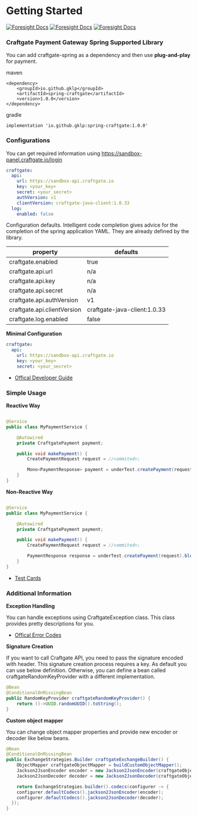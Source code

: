 # Getting Started

[![Foresight Docs](https://api-public.service.runforesight.com/api/v1/badge/success?repoId=ac4b46b0-7c39-42e1-9b4e-5308490f475c)](https://docs.runforesight.com/)
[![Foresight Docs](https://api-public.service.runforesight.com/api/v1/badge/test?repoId=ac4b46b0-7c39-42e1-9b4e-5308490f475c)](https://docs.runforesight.com/)
[![Foresight Docs](https://api-public.service.runforesight.com/api/v1/badge/utilization?repoId=ac4b46b0-7c39-42e1-9b4e-5308490f475c)](https://docs.runforesight.com/)

### Craftgate Payment Gateway Spring Supported Library

You can add craftgate-spring as a dependency and then use **plug-and-play** for payment.

maven

```
<dependency>
    <groupId>io.github.gklp</groupId>
    <artifactId>spring-craftgate</artifactId>
    <version>1.0.0</version>
</dependency>
```

gradle

```
implementation 'io.github.gklp:spring-craftgate:1.0.0'
```

### Configurations

You can get required information using https://sandbox-panel.craftgate.io/login

```yaml
craftgate:
  api:
    url: https://sandbox-api.craftgate.io
    key: <your_key>
    secret: <your_secret>
    authVersion: v1
    clientVersion: craftgate-java-client:1.0.33
  log:
    enabled: false
```

Configuration defaults. Intelligent code completion gives advice for the completion of the spring application YAML. They
are already defined by the library.

| property                    | defaults                     |
|-----------------------------|------------------------------|
| craftgate.enabled           | true                         |
| craftgate.api.url           | n/a                          |
| craftgate.api.key           | n/a                          |
| craftgate.api.secret        | n/a                          |
| craftgate.api.authVersion   | v1                           |
| craftgate.api.clientVersion | craftgate-java-client:1.0.33 |
| craftgate.log.enabled       | false                        |

**Minimal Configuration**

```yaml
craftgate:
  api:
    url: https://sandbox-api.craftgate.io
    key: <your_key>
    secret: <your_secret>
```

* [Offical Developer Guide](https://developer.craftgate.io/)

### Simple Usage

**Reactive Way**

```java

@Service
public class MyPaymentService {

    @Autowired
    private CraftgatePayment payment;

    public void makePayment() {
        CreatePaymentRequest request = //<ommited>;

        Mono<PaymentResponse> payment = underTest.createPayment(request);
    }
}
```

**Non-Reactive Way**

```java

@Service
public class MyPaymentService {

    @Autowired
    private CraftgatePayment payment;

    public void makePayment() {
        CreatePaymentRequest request = //<ommited>;

        PaymentResponse response = underTest.createPayment(request).block();
    }
}
```

* [Test Cards](https://developer.craftgate.io/test-kartlari/)

### Additional Information

**Exception Handling**

You can handle exceptions using CraftgateException class. This class provides pretty descriptions for you.

* [Offical Error Codes](https://developer.craftgate.io/hata-gruplari)

**Signature Creation**

If you want to call Craftgate API, you need to pass the signature encoded with header. This signature creation process
requires a key. As default you can use below definition.
Otherwise, you can define a bean called craftgateRandomKeyProvider with a different implementation.

```java
@Bean
@ConditionalOnMissingBean
public RandomKeyProvider craftgateRandomKeyProvider() {
    return ()->UUID.randomUUID().toString();
}
```

**Custom object mapper**

You can change object mapper properties and provide new encoder or decoder like below beans.

```java
@Bean
@ConditionalOnMissingBean
public ExchangeStrategies.Builder craftgateExchangeBuilder() {
    ObjectMapper craftgateObjectMapper = buildCustomObjectMapper();
    Jackson2JsonEncoder encoder = new Jackson2JsonEncoder(craftgateObjectMapper, MediaType.APPLICATION_JSON);
    Jackson2JsonDecoder decoder = new Jackson2JsonDecoder(craftgateObjectMapper, MediaType.APPLICATION_JSON);

    return ExchangeStrategies.builder().codecs(configurer -> {
    configurer.defaultCodecs().jackson2JsonEncoder(encoder);
    configurer.defaultCodecs().jackson2JsonDecoder(decoder);
  });
}
```